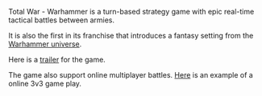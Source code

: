 Total War - Warhammer is a turn-based strategy game with epic real-time tactical battles between armies.

It is also the first in its franchise that introduces a fantasy setting from the [Warhammer universe](war-start/universe/universe.md).

Here is a [trailer](https://youtu.be/qjzLuddjIUI) for the game.

The game also support online multiplayer battles. [Here](https://youtu.be/JBVIRGrvUfk) is an example of a online 3v3 game play.